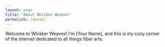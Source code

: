 ```yaml
---
layout: page
title: "About Whisker Weaves"
permalink: /about/
---
```


Welcome to Whisker Weaves! I'm [Your Name], and this is my cozy corner of the internet dedicated to all things fiber arts.